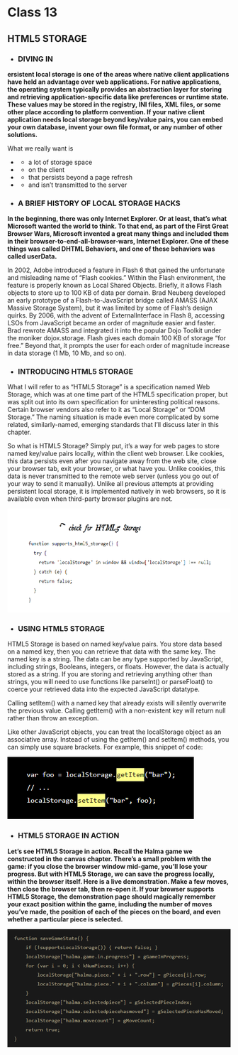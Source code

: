 # Class 13

## HTML5 STORAGE
* ### DIVING IN
**ersistent local storage is one of the areas where native client applications have held an advantage over web applications. For native applications, the operating system typically provides an abstraction layer for storing and retrieving application-specific data like preferences or runtime state. These values may be stored in the registry, INI files, XML files, or some other place according to platform convention. If your native client application needs local storage beyond key/value pairs, you can embed your own database, invent your own file format, or any number of other solutions.**

What we really want is

* * a lot of storage space
* * on the client
* * that persists beyond a page refresh
* * and isn’t transmitted to the server



* ### A BRIEF HISTORY OF LOCAL STORAGE HACKS

**In the beginning, there was only Internet Explorer. Or at least, that’s what Microsoft wanted the world to think. To that end, as part of the First Great Browser Wars, Microsoft invented a great many things and included them in their browser-to-end-all-browser-wars, Internet Explorer. One of these things was called DHTML Behaviors, and one of these behaviors was called userData.**

In 2002, Adobe introduced a feature in Flash 6 that gained the unfortunate and misleading name of “Flash cookies.” Within the Flash environment, the feature is properly known as Local Shared Objects. Briefly, it allows Flash objects to store up to 100 KB of data per domain. Brad Neuberg developed an early prototype of a Flash-to-JavaScript bridge called AMASS (AJAX Massive Storage System), but it was limited by some of Flash’s design quirks. By 2006, with the advent of ExternalInterface in Flash 8, accessing LSOs from JavaScript became an order of magnitude easier and faster. Brad rewrote AMASS and integrated it into the popular Dojo Toolkit under the moniker dojox.storage. Flash gives each domain 100 KB of storage “for free.” Beyond that, it prompts the user for each order of magnitude increase in data storage (1 Mb, 10 Mb, and so on).

* ### INTRODUCING HTML5 STORAGE
What I will refer to as “HTML5 Storage” is a specification named Web Storage, which was at one time part of the HTML5 specification proper, but was split out into its own specification for uninteresting political reasons. Certain browser vendors also refer to it as “Local Storage” or “DOM Storage.” The naming situation is made even more complicated by some related, similarly-named, emerging standards that I’ll discuss later in this chapter.

So what is HTML5 Storage? Simply put, it’s a way for web pages to store named key/value pairs locally, within the client web browser. Like cookies, this data persists even after you navigate away from the web site, close your browser tab, exit your browser, or what have you. Unlike cookies, this data is never transmitted to the remote web server (unless you go out of your way to send it manually). Unlike all previous attempts at providing persistent local storage, it is implemented natively in web browsers, so it is available even when third-party browser plugins are not.

![storage](img/storage.png "storage")

* ### USING HTML5 STORAGE

HTML5 Storage is based on named key/value pairs. You store data based on a named key, then you can retrieve that data with the same key. The named key is a string. The data can be any type supported by JavaScript, including strings, Booleans, integers, or floats. However, the data is actually stored as a string. If you are storing and retrieving anything other than strings, you will need to use functions like parseInt() or parseFloat() to coerce your retrieved data into the expected JavaScript datatype.

Calling setItem() with a named key that already exists will silently overwrite the previous value. Calling getItem() with a non-existent key will return null rather than throw an exception.

Like other JavaScript objects, you can treat the localStorage object as an associative array. Instead of using the getItem() and setItem() methods, you can simply use square brackets. For example, this snippet of code:

![storage2](img/storage2.png "storage2")


* ### HTML5 STORAGE IN ACTION
**Let’s see HTML5 Storage in action. Recall the Halma game we constructed in the canvas chapter. There’s a small problem with the game: if you close the browser window mid-game, you’ll lose your progress. But with HTML5 Storage, we can save the progress locally, within the browser itself. Here is a live demonstration. Make a few moves, then close the browser tab, then re-open it. If your browser supports HTML5 Storage, the demonstration page should magically remember your exact position within the game, including the number of moves you’ve made, the position of each of the pieces on the board, and even whether a particular piece is selected.**

![storage3](img/storage3.png "storage3")
